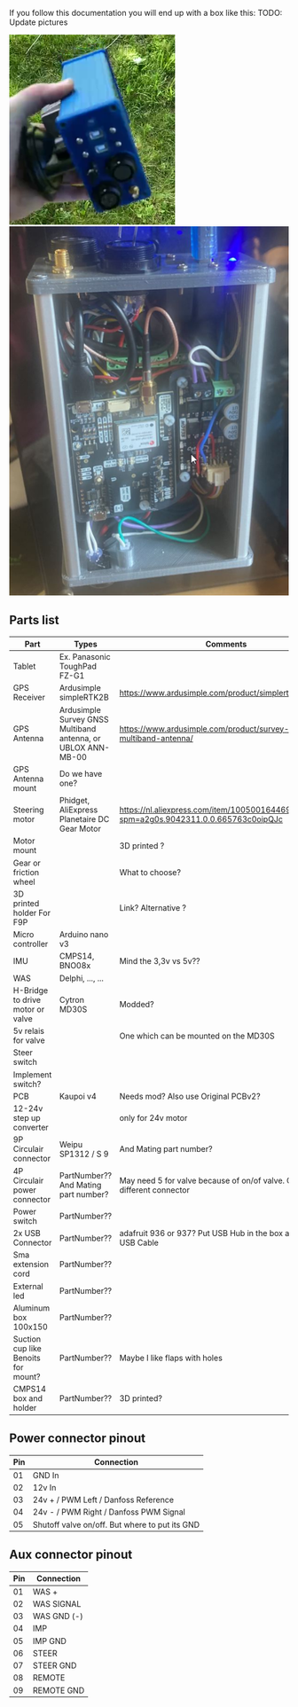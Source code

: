 If you follow this documentation you will end up with a box like this:
TODO: Update pictures

![Box 1](Box1.png) ![Box 2](Box2.png)


## Parts list

| Part                                 | Types                                        | Comments                                                                                  |
|--------------------------------------|----------------------------------------------|-------------------------------------------------------------------------------------------|
| Tablet                               | Ex. Panasonic ToughPad FZ-G1                 |                                                                                           |
| GPS Receiver                         | Ardusimple simpleRTK2B                       | https://www.ardusimple.com/product/simplertk2b/                                           |
| GPS Antenna                          | Ardusimple Survey GNSS Multiband antenna, or UBLOX ANN-MB-00 | https://www.ardusimple.com/product/survey-gnss-multiband-antenna/         |
| GPS Antenna mount                    | Do we have one?                              |                                                                                           |
| Steering motor                       | Phidget, AliExpress Planetaire DC Gear Motor | https://nl.aliexpress.com/item/1005001644698564.html?spm=a2g0s.9042311.0.0.665763c0oipQJc |
| Motor mount                          |                                              | 3D printed ?                                                                              |
| Gear or friction wheel               |                                              | What to choose?                                                                           |
| 3D printed holder For F9P            |                                              | Link? Alternative ?                                                                       |
| Micro controller                     | Arduino nano v3                              |                                                                                           |
| IMU                                  | CMPS14, BNO08x                               | Mind the 3,3v vs 5v??                                                                     |
| WAS                                  | Delphi, ..., ...                             |                                                                                           |
| H-Bridge to drive motor or valve     | Cytron MD30S                                 | Modded?                                                                                   |
| 5v relais for valve                  |                                              | One which can be mounted on the MD30S                                                     |
| Steer switch                         |                                              |                                                                                           |
| Implement switch?                    |                                              |                                                                                           |
| PCB                                  | Kaupoi v4                                    | Needs mod? Also use Original PCBv2?                                                       |
| 12-24v step up converter             |                                              | only for 24v motor                                                                        |
| 9P Circulair connector               | Weipu SP1312 / S 9                           | And Mating part number?                                                                                           |
| 4P Circulair power connector         | PartNumber?? And Mating part number?         | May need 5 for valve because of on/of valve. Or put on different connector                |
| Power switch                         | PartNumber??                                 |                                                                                           |
| 2x USB Connector                     | PartNumber??                                 | adafruit 936 or 937? Put USB Hub in the box and use one USB Cable                         |
| Sma extension cord                   | PartNumber??                                 |                                                                                           |
| External led                         | PartNumber??                                 |                                                                                           |
| Aluminum box 100x150                 | PartNumber??                                 |                                                                                           |
| Suction cup like Benoits  for mount? | PartNumber??                                 | Maybe I like flaps with holes                                                             |
| CMPS14 box and holder                | PartNumber??                                 | 3D printed?                                                                               |



## Power connector pinout

| Pin | Connection |
|-----|------------|
| 01  | GND In     |
| 02  | 12v In     |
| 03  | 24v + / PWM Left  / Danfoss Reference  | 
| 04  | 24v - / PWM Right / Danfoss PWM Signal |
| 05  | Shutoff valve on/off. But where to put its GND  |


## Aux connector pinout

| Pin | Connection |
|-----|------------|
| 01  | WAS +      |
| 02  | WAS SIGNAL |
| 03  | WAS GND (-)|
| 04  | IMP        |
| 05  | IMP GND    |
| 06  | STEER      |
| 07  | STEER GND  |
| 08  | REMOTE     |
| 09  | REMOTE GND |